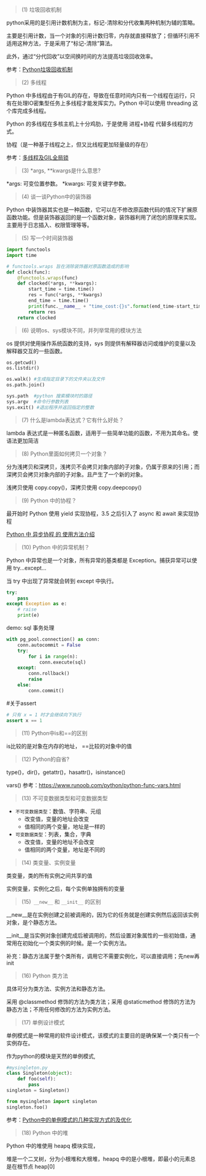 
>(1) 垃圾回收机制


python采用的是引用计数机制为主，标记-清除和分代收集两种机制为辅的策略。

主要是引用计数，当一个对象的引用计数归零，内存就直接释放了；但循环引用不适用这种方法，于是采用了“标记-清除”算法。

此外，通过“分代回收”以空间换时间的方法提高垃圾回收效率。

参考：[Python垃圾回收机制](https://zhuanlan.zhihu.com/p/83251959)

>(2) 多线程

Python 中多线程由于有GIL的存在，导致在任意时间内只有一个线程在运行，只有在处理IO密集型任务上多线程才能发挥实力。Python 中可以使用 threading 这个库完成多线程。

Python 的多线程在多核主机上十分鸡肋，于是使用 进程+协程 代替多线程的方式。

协程（是一种基于线程之上，但又比线程更加轻量级的存在）

参考：[多线程及GIL全局锁](https://www.cnblogs.com/hukey/p/7263207.html)


>(3) *args, **kwargs是什么意思?

*args: 可变位置参数。
*kwargs: 可变关键字参数。

>(4) 谈一谈Python中的装饰器

Python 中装饰器其实也是一种函数，它可以在不修改原函数代码的情况下扩展原函数功能。但是装饰器返回的是一个函数对象，装饰器利用了闭包的原理来实现。主要用于日志插入、权限管理等等。

>(5) 写一个时间装饰器

```python
import functools
import time

# functools.wraps 旨在消除装饰器对原函数造成的影响
def clock(func):
    @functools.wraps(func)
    def clocked(*args, **kwargs):
        start_time = time.time()
        res = func(*args, **kwargs)
        end_time = time.time()
        print(func.__name__ + "time_cost:{}s".format(end_time-start_time))
        return res
    return clocked
```

>(6) 说明os、sys模块不同，并列举常用的模块方法

os 提供对使用操作系统函数的支持，sys 则提供有解释器访问或维护的变量以及解释器交互的一些函数。

```python
os.getcwd()
os.listdir()

os.walk() #生成指定目录下的文件夹以及文件
os.path.join()
```

```python
sys.path  #python 搜索模块时的路径
sys.argv  #命令行参数列表
sys.exit() #退出程序并返回指定的整数
```

>(7) 什么是lambda表达式？它有什么好处？

lambda 表达式是一种匿名函数，适用于一些简单功能的函数，不用为其命名。使语法更加简洁


>(8) Python里面如何拷贝一个对象？

分为浅拷贝和深拷贝，浅拷贝不会拷贝对象内部的子对象，仍属于原来的引用；而深拷贝会拷贝对象内部的子对象。且产生了一个新的对象。

浅拷贝使用 copy.copy()，深拷贝使用 copy.deepcopy()

>(9) Python 中的协程？

最开始时 Python 使用 yield 实现协程，3.5 之后引入了 async 和 await 来实现协程

[Python 中 异步协程 的 使用方法介绍](https://blog.51cto.com/csnd/5951495)

>(10) Python 中的异常机制？

Python 中异常也是一个对象，所有异常的基类都是 Exception。捕获异常可以使用 try...except...

当 try 中出现了异常就会转到 except 中执行。

```python
try:
    pass
except Exception as e:
    # raise
    print(e)
```

demo: sql 事务处理


```python 
with pg_pool.connection() as conn:
    conn.autocommit = False
    try:
        for i in range(n):
            conn.execute(sql)
    except:
        conn.rollback()
        raise
    else:
        conn.commit()
```



#关于assert

```python
# 只有 x = 1 时才会继续向下执行
assert x == 1 

```




>(11) Python中is和==的区别

is比较的是对象在内存的地址， ==比较的对象中的值

>(12) Python的自省?

type()，dir()，getattr()，hasattr()，isinstance()

vars() 参考：https://www.runoob.com/python/python-func-vars.html

>(13) 不可变数据类型和可变数据类型

- `不可变数据类型`：数值、字符串、元组
  - 改变值，变量的地址会改变
  - 值相同的两个变量，地址是一样的
- `可变数据类型`：列表，集合，字典
  - 改变值，变量的地址不会改变
  - 值相同的两个变量，地址是不同的

>(14) 类变量、实例变量

类变量，类的所有实例之间共享的值

实例变量，实例化之后，每个实例单独拥有的变量

>(15)` __new__` 和 `__init__` 的区别

__new__是在实例创建之前被调用的，因为它的任务就是创建实例然后返回该实例对象，是个静态方法。

__init__是当实例对象创建完成后被调用的，然后设置对象属性的一些初始值，通常用在初始化一个类实例的时候。是一个实例方法。

补充：静态方法属于整个类所有，调用它不需要实例化，可以直接调用；先new再init

>(16) Python 类方法

具体可分为类方法、实例方法和静态方法。

采用 @classmethod 修饰的方法为类方法；采用 @staticmethod 修饰的方法为静态方法；不用任何修改的方法为实例方法。


>(17) 单例设计模式

单例模式是一种常用的软件设计模式，该模式的主要目的是确保某一个类只有一个实例存在。

作为python的模块是天然的单例模式,

```python
#mysingleton.py
class Singleton(object):
    def foo(self):
        pass
singleton = Singleton()
```
```python
from mysingleton import singleton
singleton.foo()
```


参考：[Python中的单例模式的几种实现方式的及优化](https://www.cnblogs.com/huchong/p/8244279.html)




>(18) Python 中的堆

Python 中的堆使用 heapq 模块实现，

堆是一个二叉树，分为小根堆和大根堆，heapq 中的是小根堆，即最小的元素总是在根节点 heap[0]

